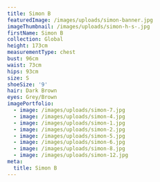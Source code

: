 ```yaml
---
title: Simon B
featuredImage: /images/uploads/simon-banner.jpg
imageThumbnail: /images/uploads/simon-h-s-.jpg
firstName: Simon B
collection: Global
height: 173cm
measurementType: chest
bust: 96cm
waist: 73cm
hips: 93cm
size: S
shoeSize: '9'
hair: Dark Brown
eyes: Grey/Brown
imagePortfolio:
  - image: /images/uploads/simon-7.jpg
  - image: /images/uploads/simon-4.jpg
  - image: /images/uploads/simon-1.jpg
  - image: /images/uploads/simon-2.jpg
  - image: /images/uploads/simon-5.jpg
  - image: /images/uploads/simon-6.jpg
  - image: /images/uploads/simon-8.jpg
  - image: /images/uploads/simon-12.jpg
meta:
  title: Simon B
---
```


